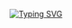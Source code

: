 
<p align="center">
 <a href="https://git.io/typing-svg"><img src="https://readme-typing-svg.demolab.com?font=Poppins&weight=600&size=30&duration=3000&pause=900&color=72C480&center=true&vCenter=true&width=435&lines=Hello;I+am+Sibora+Berisha;A+software+developer;Passionate+about+crafting;And+innovative+solutions" alt="Typing SVG" /></a>
</p>


<br>


